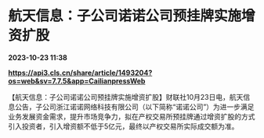 # 航天信息：子公司诺诺公司预挂牌实施增资扩股

**2023-10-23 11:38**

**https://api3.cls.cn/share/article/1493204?os=web&sv=7.7.5&app=CailianpressWeb**

【航天信息：子公司诺诺公司预挂牌实施增资扩股】财联社10月23日电，航天信息公告，子公司浙江诺诺网络科技有限公司（以下简称“诺诺公司”）为进一步满足业务发展资金需求，提升市场竞争力，拟在产权交易所预挂牌通过增资扩股的方式引入投资者，引入增资额不低于5亿元，最终以产权交易所实际成交额为准。